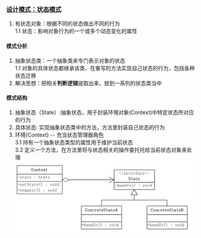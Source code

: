 ### [设计模式：状态模式](http://www.gxitsky.com/2019/10/20/designPatterns-10-State/)
1. 有状态对象：根据不同的状态做出不同的行为 <br/>
  1.1 状态：影响对象行为的一个或多个动态变化的属性 <br/>
#### 模式分析
1.  抽象状态类：一个抽象类来专门表示对象的状态 <br/>
    1.1 对象的具体状态都继承该类，在重写的方法实现自己状态的行为，包括各种状态迁移<br/>
2.  解决思想：把相关**判断逻辑**提取出来，放到一系列的状态类当中
#### 模式结构
1. 抽象状态（State）:抽象状态，用于封装环境对象(Context)中特定状态所对应的行为
2. 具体状态: 实现抽象状态类中的方法，方法里封装自己状态的行为
3. 环境(Context) -- 充当状态管理器角色 <br/>
    3.1 持有一个抽象状态类型的属性用于维护当前状态<br/>
    3.2 定义一个方法，在方法里将与状态相关的操作委托托给当前状态对象来处理<br/>
![状态模式](https://raw.githubusercontent.com/nicky-chen/pic_store/master/20190509163258.png)
  